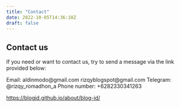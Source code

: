 ```yaml
---
title: "Contact"
date: 2022-10-05T14:36:18Z
draft: false
---
```


## Contact us

If you need or want to contact us, try to send a message via the link provided below:

<div class="d-g gg-15 gtc-r">
<span>Email: aldinmodo@gmail.com rizqyblogspot@gmail.com</span>
<span>Telegram: @rizqy_romadhon_a</span>
<span>Phone number: +6282330341263</span>
</div>

https://blogid.github.io/about/blog-id/